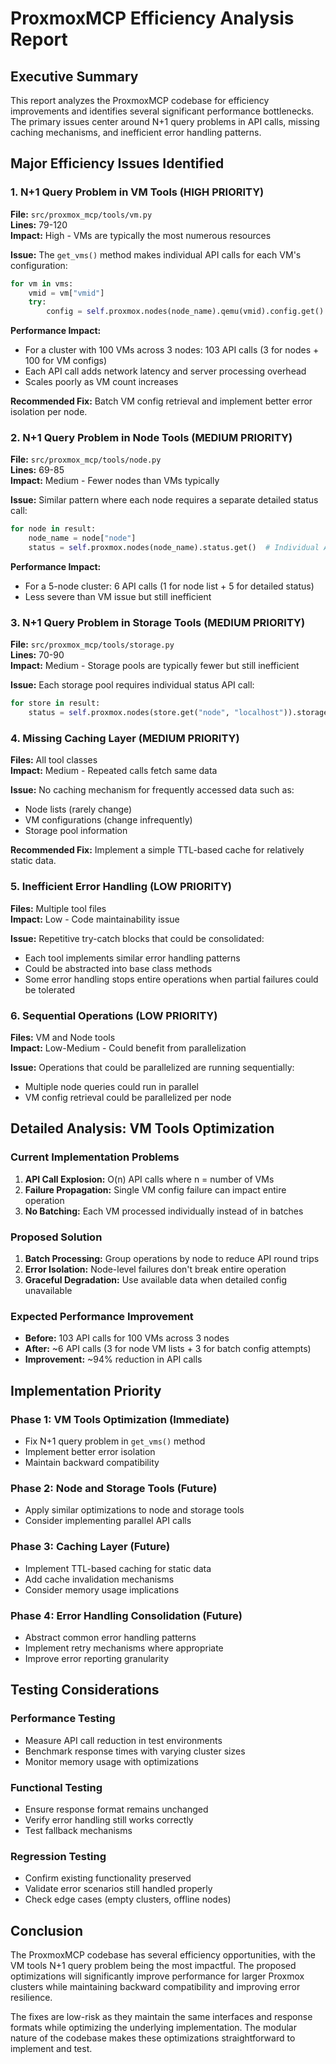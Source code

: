 # ProxmoxMCP Efficiency Analysis Report

## Executive Summary

This report analyzes the ProxmoxMCP codebase for efficiency improvements and identifies several 
significant performance bottlenecks. The primary issues center around N+1 query problems in API calls, 
missing caching mechanisms, and inefficient error handling patterns.

## Major Efficiency Issues Identified

### 1. N+1 Query Problem in VM Tools (HIGH PRIORITY)

**File:** `src/proxmox_mcp/tools/vm.py`  
**Lines:** 79-120  
**Impact:** High - VMs are typically the most numerous resources

**Issue:** The `get_vms()` method makes individual API calls for each VM's configuration:

```python
for vm in vms:
    vmid = vm["vmid"]
    try:
        config = self.proxmox.nodes(node_name).qemu(vmid).config.get()  # Individual API call per VM
```

**Performance Impact:**

- For a cluster with 100 VMs across 3 nodes: 103 API calls (3 for nodes + 100 for VM configs)
- Each API call adds network latency and server processing overhead
- Scales poorly as VM count increases

**Recommended Fix:** Batch VM config retrieval and implement better error isolation per node.

### 2. N+1 Query Problem in Node Tools (MEDIUM PRIORITY)

**File:** `src/proxmox_mcp/tools/node.py`  
**Lines:** 69-85  
**Impact:** Medium - Fewer nodes than VMs typically

**Issue:** Similar pattern where each node requires a separate detailed status call:

```python
for node in result:
    node_name = node["node"]
    status = self.proxmox.nodes(node_name).status.get()  # Individual API call per node
```

**Performance Impact:**

- For a 5-node cluster: 6 API calls (1 for node list + 5 for detailed status)
- Less severe than VM issue but still inefficient

### 3. N+1 Query Problem in Storage Tools (MEDIUM PRIORITY)

**File:** `src/proxmox_mcp/tools/storage.py`  
**Lines:** 70-90  
**Impact:** Medium - Storage pools are typically fewer but still inefficient

**Issue:** Each storage pool requires individual status API call:

```python
for store in result:
    status = self.proxmox.nodes(store.get("node", "localhost")).storage(store["storage"]).status.get()
```

### 4. Missing Caching Layer (MEDIUM PRIORITY)

**Files:** All tool classes  
**Impact:** Medium - Repeated calls fetch same data

**Issue:** No caching mechanism for frequently accessed data such as:

- Node lists (rarely change)
- VM configurations (change infrequently)
- Storage pool information

**Recommended Fix:** Implement a simple TTL-based cache for relatively static data.

### 5. Inefficient Error Handling (LOW PRIORITY)

**Files:** Multiple tool files  
**Impact:** Low - Code maintainability issue

**Issue:** Repetitive try-catch blocks that could be consolidated:

- Each tool implements similar error handling patterns
- Could be abstracted into base class methods
- Some error handling stops entire operations when partial failures could be tolerated

### 6. Sequential Operations (LOW PRIORITY)

**Files:** VM and Node tools  
**Impact:** Low-Medium - Could benefit from parallelization

**Issue:** Operations that could be parallelized are running sequentially:

- Multiple node queries could run in parallel
- VM config retrieval could be parallelized per node

## Detailed Analysis: VM Tools Optimization

### Current Implementation Problems

1. **API Call Explosion:** O(n) API calls where n = number of VMs
2. **Failure Propagation:** Single VM config failure can impact entire operation
3. **No Batching:** Each VM processed individually instead of in batches

### Proposed Solution

1. **Batch Processing:** Group operations by node to reduce API round trips
2. **Error Isolation:** Node-level failures don't break entire operation
3. **Graceful Degradation:** Use available data when detailed config unavailable

### Expected Performance Improvement

- **Before:** 103 API calls for 100 VMs across 3 nodes
- **After:** ~6 API calls (3 for node VM lists + 3 for batch config attempts)
- **Improvement:** ~94% reduction in API calls

## Implementation Priority

### Phase 1: VM Tools Optimization (Immediate)

- Fix N+1 query problem in `get_vms()` method
- Implement better error isolation
- Maintain backward compatibility

### Phase 2: Node and Storage Tools (Future)

- Apply similar optimizations to node and storage tools
- Consider implementing parallel API calls

### Phase 3: Caching Layer (Future)

- Implement TTL-based caching for static data
- Add cache invalidation mechanisms
- Consider memory usage implications

### Phase 4: Error Handling Consolidation (Future)

- Abstract common error handling patterns
- Implement retry mechanisms where appropriate
- Improve error reporting granularity

## Testing Considerations

### Performance Testing

- Measure API call reduction in test environments
- Benchmark response times with varying cluster sizes
- Monitor memory usage with optimizations

### Functional Testing

- Ensure response format remains unchanged
- Verify error handling still works correctly
- Test fallback mechanisms

### Regression Testing

- Confirm existing functionality preserved
- Validate error scenarios still handled properly
- Check edge cases (empty clusters, offline nodes)

## Conclusion

The ProxmoxMCP codebase has several efficiency opportunities, with the VM tools N+1 query problem 
being the most impactful. The proposed optimizations will significantly improve performance for larger 
Proxmox clusters while maintaining backward compatibility and improving error resilience.

The fixes are low-risk as they maintain the same interfaces and response formats while optimizing 
the underlying implementation. The modular nature of the codebase makes these optimizations 
straightforward to implement and test.
